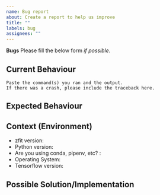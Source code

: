 ```yaml
---
name: Bug report
about: Create a report to help us improve
title: ""
labels: bug
assignees: ""
---
```


**Bugs** Please fill the below form _if possible_.

<!--- Provide a general summary of the issue in the Title above -->

## Current Behaviour

<!--- Tell us what happens instead of the expected behavior -->
<!--- Include the commands you ran and the output. -->

```
Paste the command(s) you ran and the output.
If there was a crash, please include the traceback here.
```

## Expected Behaviour

<!--- Tell us what should happen. -->

## Context (Environment)

<!--- How has this issue affected you? What are you trying to accomplish? -->
<!--- Providing context helps us come up with a solution that is most useful in the real world -->

-   zfit version:
-   Python version:
-   Are you using conda, pipenv, etc? :
-   Operating System:
-   Tensorflow version:

## Possible Solution/Implementation

<!--- Not obligatory, but suggest a fix/reason for the bug, -->
<!--- and maybe suggest an idea for implementing addition or change -->
